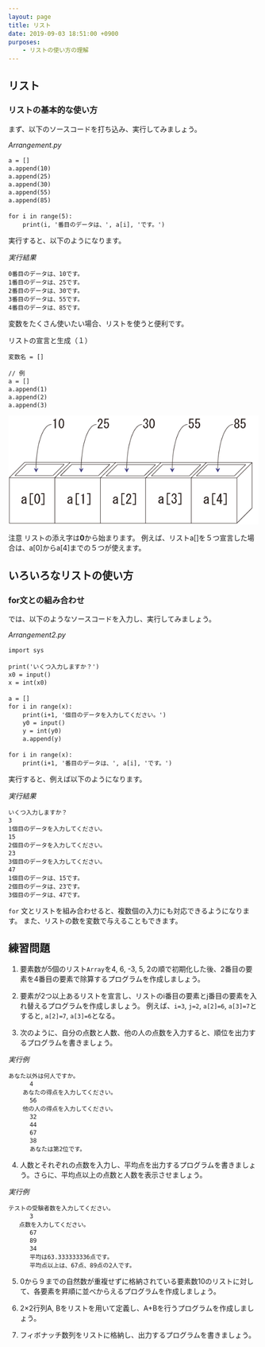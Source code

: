 ```yaml
---
layout: page
title: リスト
date: 2019-09-03 18:51:00 +0900
purposes:
    - リストの使い方の理解
---
```


リスト
--------------

### リストの基本的な使い方

まず、以下のソースコードを打ち込み、実行してみましょう。

*Arrangement.py*<br>


    a = []
    a.append(10)
    a.append(25)
    a.append(30)
    a.append(55)
    a.append(85)

    for i in range(5):
        print(i, '番目のデータは、', a[i], 'です。')


実行すると、以下のようになります。

*実行結果*

    0番目のデータは、10です。
    1番目のデータは、25です。
    2番目のデータは、30です。
    3番目のデータは、55です。
    4番目のデータは、85です。

<!--![](./pic/Arrangement01_python.png)-->
<!-- {% screenshot Arrangement01_python.png "実行結果" %} -->

変数をたくさん使いたい場合、リストを使うと便利です。


リストの宣言と生成（１）

    変数名 = []
    
    // 例
    a = []
    a.append(1)
    a.append(2)
    a.append(3)

![](./pic/array01.png)

注意
リストの添え字は**0**から始まります。
例えば、リストa[]を５つ宣言した場合は、a[0]からa[4]までの５つが使えます。


いろいろなリストの使い方
----------------------


### for文との組み合わせ

では、以下のようなソースコードを入力し、実行してみましょう。

*Arrangement2.py*<br>

    import sys

    print('いくつ入力しますか？')
    x0 = input()
    x = int(x0)

    a = []
    for i in range(x):
        print(i+1, '個目のデータを入力してください。')
        y0 = input()
        y = int(y0)
        a.append(y)

    for i in range(x):
        print(i+1, '番目のデータは、', a[i], 'です。')

<!--![](./pic/Arrangement2.png)-->

実行すると、例えば以下のようになります。

*実行結果*

    いくつ入力しますか？
    3
    1個目のデータを入力してください。
    15
    2個目のデータを入力してください。
    23
    3個目のデータを入力してください。
    47
    1個目のデータは、15です。
    2個目のデータは、23です。
    3個目のデータは、47です。


<!--![](./pic/Arrangement201_python.png)-->
<!-- {% screenshot Arrangement201_python.png "実行結果" %} -->

`for` 文とリストを組み合わせると、複数個の入力にも対応できるようになります。
また、リストの数を変数で与えることもできます。

練習問題
--------
1. 要素数が5個のリスト<code>Array</code>を4, 6, -3, 5, 2の順で初期化した後、2番目の要素を4番目の要素で除算するプログラムを作成しましょう。

2.  要素が2つ以上あるリストを宣言し、リストのi番目の要素とj番目の要素を入れ替えるプログラムを作成しましょう。
例えば、<code>i=3</code>, <code>j=2</code>, <code>a[2]=6</code>, <code>a[3]=7</code>とすると, <code>a[2]=7</code>, <code>a[3]=6</code>となる。

3.  次のように、自分の点数と人数、他の人の点数を入力すると、順位を出力するプログラムを書きましょう。
<p><em>実行例</em></p>
<div class="highlight"><pre><code class="language-" data-lang="">あなた以外は何人ですか。
      4
    あなたの得点を入力してください。
      56
    他の人の得点を入力してください。
      32
      44
      67
      38
      あなたは第2位です。
</code></pre></div>

4.  人数とそれぞれの点数を入力し、平均点を出力するプログラムを書きましょう。さらに、平均点以上の点数と人数を表示させましょう。
<p><em>実行例</em></p>
<div class="highlight"><pre><code class="language-" data-lang="">テストの受験者数を入力してください。
      3
   点数を入力してください。
      67
      89
      34
      平均は63.333333336点です。
      平均点以上は、67点、89点の2人です。
</code></pre></div>

5.  0から９までの自然数が重複せずに格納されている要素数10のリストに対して、各要素を昇順に並べからえるプログラムを作成しましょう。

6.  2×2行列A, Bをリストを用いて定義し、A+Bを行うプログラムを作成しましょう。

7.  フィボナッチ数列をリストに格納し、出力するプログラムを書きましょう。

